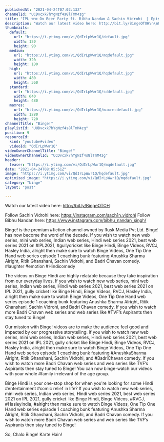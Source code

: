 ```yaml
---
publishedAt: "2021-04-24T07:02:13Z"
channelId: "UCDvcxk7hYgNzf4s8lTmM4zg"
title: "IPL चाचा On Beer Party ft. Bibhu Nandan & Sachin Vidrohi  | Episode 1 | #YoutubeShorts #Shorts"
description: "Watch our latest video here: http://bit.ly/BingeOTOH\n\nFollow Sachin Vidrohi here:  https://instagram.com/sach1n_vidrohi\nFollow Bibhu Nandan here: https://www.instagram.com/bibhu_nandan_singh/\n\nBinge! is the premium #fiction channel owned by Rusk Media Pvt Ltd. Binge! has now become the word of the decade. If you wish to watch new web series, mini web series, Indian web series, Hindi web series 2021, best web series 2021 on #IPL2021, #gullycricket like Binge Hindi, Binge Videos, RVCJ, Hasley India, alright then make sure to watch Binge Videos, One Tip One Hand web series episode 1 coaching bunk featuring Anushka Sharma Alright, Ritik Ghanshani, Sachin Vidrohi, and Badri Chavan comedy. #laughter #emotion #Hindicomedy\n\nThe videos on Binge Hindi are highly relatable because they take inspiration from our everyday lives. If you wish to watch new web series, mini web series, Indian web series, Hindi web series 2021, best web series 2021 on IPL 2021, gully cricket like Binge Hindi, Binge Videos, RVCJ, Hasley India, alright then make sure to watch Binge Videos, One Tip One Hand web series episode 1 coaching bunk featuring Anushka Sharma Alright, Ritik Ghanshani, Sachin Vidrohi, and Badri Chavan comedy. If you wish to watch more Badri Chavan web series and web series like #TVF’s Aspirants then stay tuned to Binge!\n\nOur mission with Binge! videos are to make the audience feel good and impacted by our progressive storytelling. If you wish to watch new web series, mini web series, Indian web series, Hindi web series 2021, best web series 2021 on IPL 2021, gully cricket like Binge Hindi, Binge Videos, RVCJ, Hasley India, alright then make sure to watch Binge Videos, One Tip One Hand web series episode 1 coaching bunk featuring #AnushkaSharma Alright, Ritik Ghanshani, Sachin Vidrohi, and #BadriChavan comedy. If you wish to watch more Badri Chavan web series and web series like TVF’s Aspirants then stay tuned to Binge! You can now binge-watch our videos with your whole #family irrelevant of the age group.\n\nBinge Hindi is your one-stop shop for when you're looking for some Hindi #entertainment #comic relief in life? If you wish to watch new web series, mini web series, Indian web series, Hindi web series 2021, best web series 2021 on IPL 2021, gully cricket like Binge Hindi, Binge Videos, #RVCJ, #HasleyIndia, #alright then make sure to watch Binge Videos, One Tip One Hand web series episode 1 coaching bunk featuring Anushka Sharma Alright, Ritik Ghanshani, Sachin Vidrohi, and Badri Chavan comedy. If you wish to watch more Badri Chavan web series and web series like TVF’s Aspirants then stay tuned to Binge!\n\nSo, Chalo Binge! Karte Hain!"
thumbnails:
  default:
    url: "https://i.ytimg.com/vi/QdIrLpWwr1Q/default.jpg"
    width: 120
    height: 90
  medium:
    url: "https://i.ytimg.com/vi/QdIrLpWwr1Q/mqdefault.jpg"
    width: 320
    height: 180
  high:
    url: "https://i.ytimg.com/vi/QdIrLpWwr1Q/hqdefault.jpg"
    width: 480
    height: 360
  standard:
    url: "https://i.ytimg.com/vi/QdIrLpWwr1Q/sddefault.jpg"
    width: 640
    height: 480
  maxres:
    url: "https://i.ytimg.com/vi/QdIrLpWwr1Q/maxresdefault.jpg"
    width: 1280
    height: 720
channelTitle: "Binge!"
playlistId: "UUDvcxk7hYgNzf4s8lTmM4zg"
position: 9
resourceId:
  kind: "youtube#video"
  videoId: "QdIrLpWwr1Q"
videoOwnerChannelTitle: "Binge!"
videoOwnerChannelId: "UCDvcxk7hYgNzf4s8lTmM4zg"
header:
  teaser: "https://i.ytimg.com/vi/QdIrLpWwr1Q/mqdefault.jpg"
date: "2021-04-24T08:05:51Z"
image: "https://i.ytimg.com/vi/QdIrLpWwr1Q/hqdefault.jpg"
optimized_image: "https://i.ytimg.com/vi/QdIrLpWwr1Q/mqdefault.jpg"
category: "binge"
layout: "post"

---
```

Watch our latest video here: http://bit.ly/BingeOTOH

Follow Sachin Vidrohi here:  https://instagram.com/sach1n_vidrohi
Follow Bibhu Nandan here: https://www.instagram.com/bibhu_nandan_singh/

Binge! is the premium #fiction channel owned by Rusk Media Pvt Ltd. Binge! has now become the word of the decade. If you wish to watch new web series, mini web series, Indian web series, Hindi web series 2021, best web series 2021 on #IPL2021, #gullycricket like Binge Hindi, Binge Videos, RVCJ, Hasley India, alright then make sure to watch Binge Videos, One Tip One Hand web series episode 1 coaching bunk featuring Anushka Sharma Alright, Ritik Ghanshani, Sachin Vidrohi, and Badri Chavan comedy. #laughter #emotion #Hindicomedy

The videos on Binge Hindi are highly relatable because they take inspiration from our everyday lives. If you wish to watch new web series, mini web series, Indian web series, Hindi web series 2021, best web series 2021 on IPL 2021, gully cricket like Binge Hindi, Binge Videos, RVCJ, Hasley India, alright then make sure to watch Binge Videos, One Tip One Hand web series episode 1 coaching bunk featuring Anushka Sharma Alright, Ritik Ghanshani, Sachin Vidrohi, and Badri Chavan comedy. If you wish to watch more Badri Chavan web series and web series like #TVF’s Aspirants then stay tuned to Binge!

Our mission with Binge! videos are to make the audience feel good and impacted by our progressive storytelling. If you wish to watch new web series, mini web series, Indian web series, Hindi web series 2021, best web series 2021 on IPL 2021, gully cricket like Binge Hindi, Binge Videos, RVCJ, Hasley India, alright then make sure to watch Binge Videos, One Tip One Hand web series episode 1 coaching bunk featuring #AnushkaSharma Alright, Ritik Ghanshani, Sachin Vidrohi, and #BadriChavan comedy. If you wish to watch more Badri Chavan web series and web series like TVF’s Aspirants then stay tuned to Binge! You can now binge-watch our videos with your whole #family irrelevant of the age group.

Binge Hindi is your one-stop shop for when you're looking for some Hindi #entertainment #comic relief in life? If you wish to watch new web series, mini web series, Indian web series, Hindi web series 2021, best web series 2021 on IPL 2021, gully cricket like Binge Hindi, Binge Videos, #RVCJ, #HasleyIndia, #alright then make sure to watch Binge Videos, One Tip One Hand web series episode 1 coaching bunk featuring Anushka Sharma Alright, Ritik Ghanshani, Sachin Vidrohi, and Badri Chavan comedy. If you wish to watch more Badri Chavan web series and web series like TVF’s Aspirants then stay tuned to Binge!

So, Chalo Binge! Karte Hain!